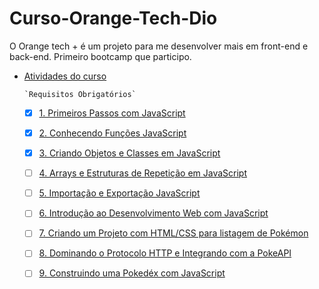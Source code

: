 # Curso-Orange-Tech-Dio
O Orange tech + é um projeto para me desenvolver mais em front-end e back-end. Primeiro bootcamp que participo.

- [Atividades do curso](#atividades-do-curso)

      `Requisitos Obrigatórios`
    - [x] [1. Primeiros Passos com JavaScript](#1-#Primeiros-passos-com-JavaScript)
    - [x] [2. Conhecendo Funções JavaScript](#2-#Conhecendo-funções-JavaScript)
    - [x] [3. Criando Objetos e Classes em JavaScript](#3-#Criando-Objetos-e-Classes-em-JavaScript)
    - [ ] [4. Arrays e Estruturas de Repetição em JavaScript](#4-#Arrays-e-Estruturas-de-Repetição-em-JavaScript)
    - [ ] [5. Importação e Exportação JavaScript](#5-#Importação-e-Exportação-JavaScript)
    - [ ] [6. Introdução ao Desenvolvimento Web com JavaScript](#6-#Introdução-ao-Desenvolvimento-Web-com-JavaScript)
    - [ ] [7. Criando um Projeto com HTML/CSS para listagem de Pokémon](#7-#Criando-um-Projeto-com-HTML/CSS-para-listagem-de-Pokémon)
    - [ ] [8. Dominando o Protocolo HTTP e Integrando com a PokeAPI](#8-#Dominando-o-Protocolo-HTTP-e-Integrando-com-a-PokeAPI)
    - [ ] [9. Construindo uma Pokedéx com JavaScript](#9-#Contruindo-uma-Pokedéx-com-JavaScript)
    
